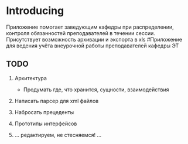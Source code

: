 # Introducing
Приложение помогает заведующим кафедры при распределении, контроля обязанностей преподавателей в течении сессии. Присутствует возможность архивации и экспорта в xls 
#Приложение для ведения учёта внеурочной работы преподавателей кафедры ЭТ

## TODO

1. Архитектура
	
	- Продумать где, что хранится, сущности, взаимодействия

2. Написать парсер для xml файлов

3. Набросать прецеденты

4. Прототипы интерфейсов

5. ... редактируем, не стесняемся! ...
